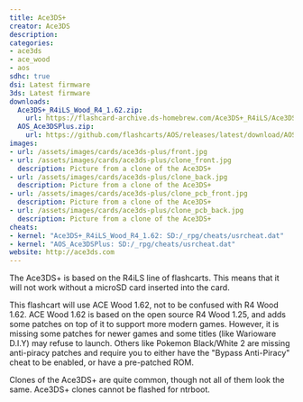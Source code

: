 ```yaml
---
title: Ace3DS+
creator: Ace3DS
description:
categories:
- ace3ds
- ace_wood
- aos
sdhc: true
dsi: Latest firmware
3ds: Latest firmware
downloads:
  Ace3DS+_R4iLS_Wood_R4_1.62.zip:
    url: https://flashcard-archive.ds-homebrew.com/Ace3DS+_R4iLS/Ace3DS+_R4iLS_Wood_R4_1.62.zip
  AOS_Ace3DSPlus.zip:
    url: https://github.com/flashcarts/AOS/releases/latest/download/AOS_Ace3DSPlus.zip
images:
- url: /assets/images/cards/ace3ds-plus/front.jpg
- url: /assets/images/cards/ace3ds-plus/clone_front.jpg
  description: Picture from a clone of the Ace3DS+
- url: /assets/images/cards/ace3ds-plus/clone_back.jpg
  description: Picture from a clone of the Ace3DS+
- url: /assets/images/cards/ace3ds-plus/clone_pcb_front.jpg
  description: Picture from a clone of the Ace3DS+
- url: /assets/images/cards/ace3ds-plus/clone_pcb_back.jpg
  description: Picture from a clone of the Ace3DS+
cheats: 
- kernel: "Ace3DS+_R4iLS_Wood_R4_1.62: SD:/_rpg/cheats/usrcheat.dat"
- kernel: "AOS_Ace3DSPlus: SD:/_rpg/cheats/usrcheat.dat"
website: http://ace3ds.com
---
```


The Ace3DS+ is based on the R4iLS line of flashcarts. This means that it will not work without a microSD card inserted into the card.

This flashcart will use ACE Wood 1.62, not to be confused with R4 Wood 1.62. ACE Wood 1.62 is based on the open source R4 Wood 1.25, and adds some patches on top of it to support more modern games. However, it is missing some patches for newer games and some titles (like Warioware D.I.Y) may refuse to launch. Others like Pokemon Black/White 2 are missing anti-piracy patches and require you to either have the "Bypass Anti-Piracy" cheat to be enabled, or have a pre-patched ROM.

Clones of the Ace3DS+ are quite common, though not all of them look the same. Ace3DS+ clones cannot be flashed for ntrboot.